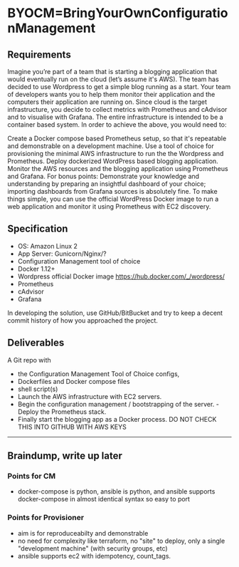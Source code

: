 
# BYOCM=BringYourOwnConfigurationManagement

## Requirements

Imagine you’re part of a team that is starting a blogging application that would eventually run on the cloud (let’s assume it's AWS). The team has decided to use Wordpress to get a simple blog running as a start. Your team of developers wants you to help them monitor their application and the computers their application are running on. Since cloud is the target infrastructure, you decide to collect metrics with Prometheus and cAdvisor and to visualise with Grafana. The entire infrastructure is intended to be a container based system. In order to achieve the above, you would need to:

Create a Docker compose based Prometheus setup, so that it's repeatable and demonstrable on a development machine.
Use a tool of choice for provisioning the minimal AWS infrastructure to run the the Wordpress and Prometheus.
Deploy dockerized WordPress based blogging application.
Monitor the AWS resources and the blogging application using Prometheus and Grafana.
For bonus points: Demonstrate your knowledge and understanding by preparing an insightful dashboard of your choice; importing dashboards from Grafana sources is absolutely fine.
To make things simple, you can use the official WordPress Docker image to run a web application and monitor it using Prometheus with EC2 discovery.

## Specification

- OS: Amazon Linux 2
- App Server: Gunicorn/Nginx/?
- Configuration Management tool of choice
- Docker 1.12+
- Wordpress official Docker image https://hub.docker.com/_/wordpress/
- Prometheus
- cAdvisor
- Grafana

In developing the solution, use GitHub/BitBucket and try to keep a decent commit history of how you approached the project.

## Deliverables

A Git repo with

- the Configuration Management Tool of Choice configs,
- Dockerfiles and Docker compose files
- shell script(s)
- Launch the AWS infrastructure with EC2 servers.
- Begin the configuration management / bootstrapping of the server. - Deploy the Prometheus stack.
- Finally start the blogging app as a Docker process. DO NOT CHECK THIS INTO GITHUB WITH AWS KEYS

---

## Braindump, write up later

### Points for CM

 - docker-compose is python, ansible is python, and ansible supports docker-compose in almost identical syntax so easy to port

### Points for Provisioner

 - aim is for reproduceabilty and demonstrable
 - no need for complexity like terraform, no "site" to deploy, only a single "development machine" (with security groups, etc)
 - ansible supports ec2 with idempotency, count_tags.
